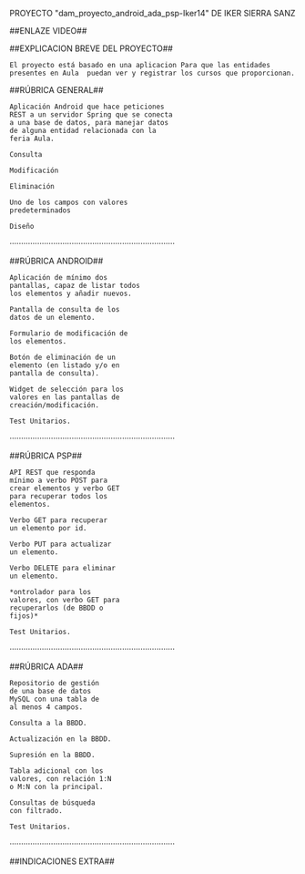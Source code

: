 PROYECTO "dam_proyecto_android_ada_psp-Iker14" DE IKER SIERRA SANZ


##ENLAZE VIDEO##




##EXPLICACION BREVE DEL PROYECTO##

	El proyecto está basado en una aplicacion Para que las entidades presentes en Aula 	puedan ver y registrar los cursos que proporcionan.


##RÚBRICA GENERAL##

	Aplicación Android que hace peticiones 
	REST a un servidor Spring que se conecta 
	a una base de datos, para manejar datos 
	de alguna entidad relacionada con la 
	feria Aula.
	
	Consulta

	Modificación

	Eliminación

	Uno de los campos con valores 
	predeterminados

	Diseño
········································································

##RÚBRICA ANDROID##

	Aplicación de mínimo dos 
	pantallas, capaz de listar todos 
	los elementos y añadir nuevos.

	Pantalla de consulta de los 
	datos de un elemento.

	Formulario de modificación de 
	los elementos.

	Botón de eliminación de un 
	elemento (en listado y/o en 
	pantalla de consulta).
	
	Widget de selección para los 
	valores en las pantallas de 
	creación/modificación.

	Test Unitarios.
········································································	

##RÚBRICA PSP##

	API REST que responda 
	mínimo a verbo POST para 
	crear elementos y verbo GET 
	para recuperar todos los 
	elementos.

	Verbo GET para recuperar 
	un elemento por id. 

	Verbo PUT para actualizar 
	un elemento.

	Verbo DELETE para eliminar 
	un elemento.

	*ontrolador para los 
	valores, con verbo GET para 
	recuperarlos (de BBDD o 
	fijos)*

	Test Unitarios.
········································································

##RÚBRICA ADA##

	Repositorio de gestión 
	de una base de datos 
	MySQL con una tabla de 
	al menos 4 campos. 

	Consulta a la BBDD.

	Actualización en la BBDD.

	Supresión en la BBDD.

	Tabla adicional con los 
	valores, con relación 1:N 
	o M:N con la principal.

	Consultas de búsqueda 
	con filtrado.

	Test Unitarios.
········································································

##INDICACIONES EXTRA##

